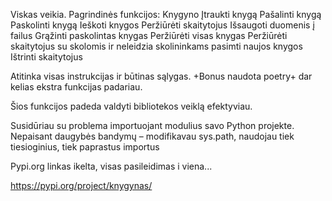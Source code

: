 
Viskas veikia.
Pagrindinės funkcijos:
Knygyno
    Įtraukti knygą
    Pašalinti knygą 
    Paskolinti knygą
    Ieškoti knygos
    Peržiūrėti skaitytojus
    Išsaugoti duomenis į failus
    Grąžinti paskolintas knygas
    Peržiūrėti visas knygas
    Peržiūrėti skaitytojus su skolomis ir neleidzia skolininkams pasimti naujos knygos
    Ištrinti skaitytojus

Atitinka visas instrukcijas ir būtinas sąlygas.
+Bonus naudota poetry+ dar kelias ekstra funkcijas padariau.

Šios funkcijos padeda valdyti bibliotekos veiklą efektyviau.

Susidūriau su problema importuojant modulius savo Python projekte. Nepaisant daugybės bandymų – modifikavau sys.path, naudojau tiek tiesioginius, tiek paprastus importus 


Pypi.org linkas ikelta, visas pasileidimas  i viena... 

https://pypi.org/project/knygynas/
